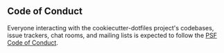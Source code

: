 ## Code of Conduct

Everyone interacting with the cookiecutter-dotfiles project's codebases, issue trackers, chat rooms, and mailing lists is expected to follow the [PSF Code of Conduct](https://www.python.org/psf/codeofconduct/).
